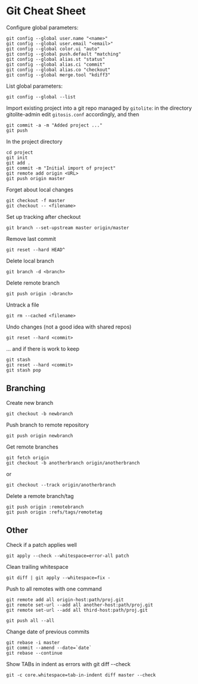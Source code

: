 Git Cheat Sheet
===============

Configure global parameters:

    git config --global user.name "<name>"
    git config --global user.email "<email>"
    git config --global color.ui "auto"
    git config --global push.default "matching"
    git config --global alias.st "status"
    git config --global alias.ci "commit"
    git config --global alias.co "checkout"
    git config --global merge.tool "kdiff3"

List global parameters:

    git config --global --list

Import existing project into a git repo managed by `gitolite`: in the directory gitolite-admin edit `gitosis.conf` accordingly, and then

    git commit -a -m "Added project ..."
    git push

In the project directory

    cd project
    git init
    git add .
    git commit -m "Initial import of project"
    git remote add origin <URL>
    git push origin master

Forget about local changes

    git checkout -f master
    git checkout -- <filename>

Set up tracking after checkout

    git branch --set-upstream master origin/master

Remove last commit

    git reset --hard HEAD^

Delete local branch

    git branch -d <branch>

Delete remote branch

    git push origin :<branch>

Untrack a file

    git rm --cached <filename>

Undo changes (not a good idea with shared repos)

    git reset --hard <commit>

... and if there is work to keep

    git stash
    git reset --hard <commit>
    git stash pop

Branching
---------

Create new branch

    git checkout -b newbranch

Push branch to remote repository

    git push origin newbranch

Get remote branches

    git fetch origin
    git checkout -b anotherbranch origin/anotherbranch
or

    git checkout --track origin/anotherbranch

Delete a remote branch/tag

    git push origin :remotebranch
    git push origin :refs/tags/remotetag

Other
-----

Check if a patch applies well

    git apply --check --whitespace=error-all patch

Clean trailing whitespace

    git diff | git apply --whitespace=fix -

Push to all remotes with one command

    git remote add all origin-host:path/proj.git
    git remote set-url --add all another-host:path/proj.git
    git remote set-url --add all third-host:path/proj.git

    git push all --all

Change date of previous commits

    git rebase -i master
    git commit --amend --date=`date`
    git rebase --continue

Show TABs in indent as errors with git diff --check

    git -c core.whitespace=tab-in-indent diff master --check
